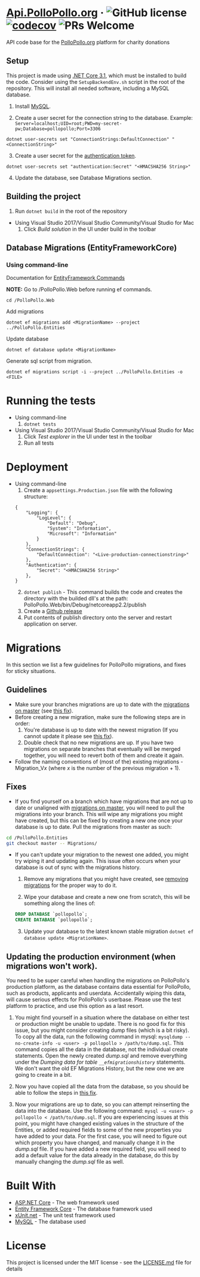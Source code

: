 # [Api.PolloPollo.org](https://api.pollopollo.org) &middot; ![GitHub license](https://img.shields.io/badge/license-MIT-blue.svg) [![codecov](https://codecov.io/gh/pollopollo-org/back-end/branch/master/graph/badge.svg)](https://codecov.io/gh/pollopollo-org/back-end) ![PRs Welcome](https://img.shields.io/badge/PRs-welcome-brightgreen.svg)

API code base for the [PolloPollo.org](https://www.pollopollo.org) platform for charity donations

## Setup
This project is made using [.NET Core 3.1](https://dotnet.microsoft.com/download), which must be installed to build the code. Consider using the `SetupBackendEnv.sh` script in the root of the repository. This will install all needed software, including a MySQL database.

1. Install [MySQL](https://dev.mysql.com/doc/mysql-installation-excerpt/5.7/en/).

2. Create a user secret for the connection string to the database. Example: `Server=localhost;UID=root;PWD=my-secret-pw;Database=pollopollo;Port=3306`
```
dotnet user-secrets set "ConnectionStrings:DefaultConnection" "<ConnectionString>"
```
3. Create a user secret for the [authentication token](https://www.google.com/search?q=HMACSHA256+String+generator).
```
dotnet user-secrets set "authentication:Secret" "<HMACSHA256 String>"
```
4. Update the database, see Database Migrations section.


## Building the project
  1. Run `dotnet build` in the root of the repository
- Using Visual Studio 2017/Visual Studio Community/Visual Studio for Mac
  1. Click *Build solution* in the UI under build in the toolbar


## Database Migrations (EntityFrameworkCore)
### Using command-line

Documentation for [EntityFramework Commands](http://www.entityframeworktutorial.net/efcore/cli-commands-for-ef-core-migration.aspx)

**NOTE:** Go to /PolloPollo.Web before running ef commands.
```
cd /PolloPollo.Web
```

Add migrations
```
dotnet ef migrations add <MigrationName> --project ../PolloPollo.Entities
```

Update database
```
dotnet ef database update <MigrationName>
```

Generate sql script from migration.
```
dotnet ef migrations script -i --project ../PolloPollo.Entities -o <FILE>
```

# Running the tests
- Using command-line
    1. ```dotnet tests```
- Using Visual Studio 2017/Visual Studio Community/Visual Studio for Mac
    1. Click *Test explorer* in the UI under test in the toolbar
    2. Run all tests

# Deployment
- Using command-line
    1. Create a `appsettings.Production.json` file with the following structure:
    ```
    {
        "Logging": {
            "LogLevel": {
                "Default": "Debug",
                "System": "Information",
                "Microsoft": "Information"
            }
        },
        "ConnectionStrings": {
            "DefaultConnection": "<Live-production-connectionstring>"
        },
        "Authentication": {
            "Secret": "<HMACSHA256 String>"
        },
    }
    ```
    2. ```dotnet publish``` - This command builds the code and creates the directory with the builded dll's at the path: PolloPollo.Web/bin/Debug/netcoreapp2.2/publish
    3. Create a [Github release](https://help.github.com/en/articles/creating-releases)
    4. Put contents of publish directory onto the server and restart application on server.

# Migrations

In this section we list a few guidelines for PolloPollo migrations, and fixes for sticky situations.

## Guidelines

- Make sure your branches migrations are up to date with the [migrations on master](https://github.com/pollopollo-org/back-end/tree/master/PolloPollo.Entities/Migrations) (see [this fix](#out_of_sync)).
- Before creating a new migration, make sure the following steps are in order:
    1. You're database is up to date with the newest migration (If you cannot update it please see [this fix](#cant_update_migration)).
    2. Double check that no new migrations are up. If you have two migrations on separate branches that eventually will be merged together, you will need to revert both of them and create it again.
- Follow the naming conventions of (most of the) existing migrations - Migration_V*x* (where *x* is the number of the previous migration + 1).

## Fixes

- <a name="out_of_sync"/> If you find yourself on a branch which have migrations that are not up to date or unaligned with [migrations on master](https://github.com/pollopollo-org/back-end/tree/master/PolloPollo.Entities/Migrations), you will need to pull the migrations into your branch. This will wipe any migrations you might have created, but this can be fixed by creating a new one once your database is up to date. Pull the migrations from master as such:

```bash
cd /PolloPollo.Entities
git checkout master -- Migrations/
```

- <a name="cant_update_migration"/> If you can't update your migration to the newest one added, you might try wiping it and updating again. This issue often occurs when your database is out of sync with the migrations history.
    1. Remove any migrations that you might have created, see [removing migrations](https://docs.microsoft.com/en-us/ef/core/managing-schemas/migrations/managing?tabs=dotnet-core-cli#remove-a-migration) for the proper way to do it.

    2. Wipe your database and create a new one from scratch, this will be something along the lines of:

    ```sql
    DROP DATABASE `pollopollo`;
    CREATE DATABASE `pollopollo`;
    ```

    3. Update your database to the latest known stable migration ```dotnet ef database update <MigrationName>```.


## Updating the production environment (when migrations won't work).

You need to be super careful when handling the migrations on PolloPollo's production platform, as the database contains data essential for PolloPollo, such as products, applicants and userdata. Accidentally wiping this data, will cause serious effects for PolloPollo's userbase. Please use the test platform to practice, and use this option as a last resort.

1. You might find yourself in a situation where the database on either test or production might be unable to update. There is no good fix for this      issue, but you might consider creating dump files (which is a bit risky). To copy all the data, run the following command in mysql:
```mysqldump --no-create-info -u <user> -p pollopollo > /path/to/dump.sql```.
This command copies all the data in the database, not the individual create statements. Open the newly created *dump.sql* and remove everything under the *Dumping data for table `__efmigrationshistory`* statements. We don't want the old EF Migrations History, but the new one we are going to create in a bit.

2. Now you have copied all the data from the database, so you should be able to follow the steps in [this fix](#cant_update_migration).

3. Now your migrations are up to date, so you can attempt reinserting the data into the database. Use the following command:
```mysql -u <user> -p pollopollo < /path/to/dump.sql```.
If you are experiencing issues at this point, you might have changed existing values in the structure of the Entities, or added required fields to some of the new properties you have added to your data. For the first case, you will need to figure out which property you have changed, and manually change it in the *dump.sql* file. If you have added a new required field, you will need to add a default value for the data already in the database, do this by manually changing the *dump.sql* file as well.

# Built With
- [ASP.NET Core](https://docs.microsoft.com/en-us/aspnet/core/?view=aspnetcore-2.2) - The web framework used
- [Entity Framework Core](https://docs.microsoft.com/en-us/ef/core/) - The database framework used
- [xUnit.net](https://xunit.github.io/) - The unit test framework used
- [MySQL](https://www.mysql.com/) - The database used

# License
This project is licensed under the MIT license - see the [LICENSE.md](LICENSE.md) file for details
